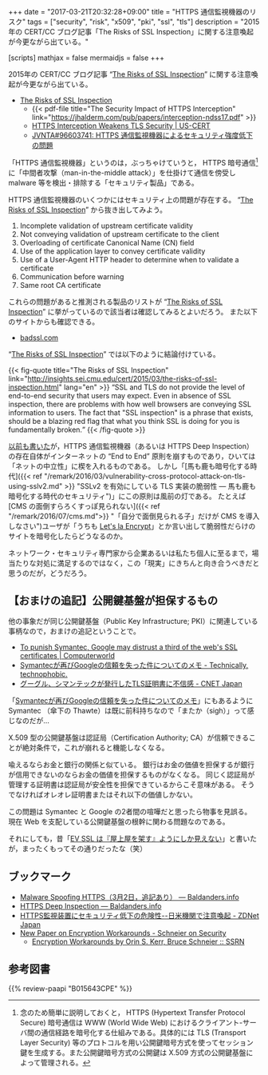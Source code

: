 +++
date = "2017-03-21T20:32:28+09:00"
title = "HTTPS 通信監視機器のリスク"
tags = ["security", "risk", "x509", "pki", "ssl", "tls"]
description = "2015年の CERT/CC ブログ記事「The Risks of SSL Inspection」に関する注意喚起が今更ながら出ている。"

[scripts]
  mathjax = false
  mermaidjs = false
+++

2015年の CERT/CC ブログ記事 “[The Risks of SSL Inspection]” に関する注意喚起が今更ながら出ている。

- [The Risks of SSL Inspection]
    - {{< pdf-file title="The Security Impact of HTTPS Interception" link="https://jhalderm.com/pub/papers/interception-ndss17.pdf" >}}
    - [HTTPS Interception Weakens TLS Security | US-CERT](https://www.us-cert.gov/ncas/alerts/TA17-075A)
    - [JVNTA#96603741: HTTPS 通信監視機器によるセキュリティ強度低下の問題](http://jvn.jp/ta/JVNTA96603741/)

「HTTPS 通信監視機器」というのは，ぶっちゃけていうと， HTTPS 暗号通信[^https] に「中間者攻撃（man-in-the-middle attack）」を仕掛けて通信を傍受し malware 等を検出・排除する「セキュリティ製品」である。

[^https]: 念のため簡単に説明しておくと， HTTPS (Hypertext Transfer Protocol Secure) 暗号通信は WWW (World Wide Web) におけるクライアント-サーバ間の通信経路を暗号化する仕組みである。具体的には TLS (Transport Layer Security) 等のプロトコルを用い公開鍵暗号方式を使ってセッション鍵を生成する。また公開鍵暗号方式の公開鍵は X.509 方式の公開鍵基盤によって管理される。

HTTPS 通信監視機器のいくつかにはセキュリティ上の問題が存在する。
“[The Risks of SSL Inspection]” から抜き出してみよう。

1. Incomplete validation of upstream certificate validity
2. Not conveying validation of upstream certificate to the client
3. Overloading of certificate Canonical Name (CN) field
4. Use of the application layer to convey certificate validity
5. Use of a User-Agent HTTP header to determine when to validate a certificate
6. Communication before warning
7. Same root CA certificate

これらの問題があると推測される製品のリストが “[The Risks of SSL Inspection]” に挙がっているので該当者は確認してみるとよいだろう。
また以下のサイトからも確認できる。

- [badssl.com](https://badssl.com/)

“[The Risks of SSL Inspection]” では以下のように結論付けている。

{{< fig-quote title="The Risks of SSL Inspection" link="http://insights.sei.cmu.edu/cert/2015/03/the-risks-of-ssl-inspection.html" lang="en" >}}
<q>SSL and TLS do not provide the level of end-to-end security that users may expect. Even in absence of SSL inspection, there are problems with how well browsers are conveying SSL information to users. The fact that "SSL inspection" is a phrase that exists, should be a blazing red flag that what you think SSL is doing for you is fundamentally broken.</q>
{{< /fig-quote >}}

[以前も書いた](https://baldanders.info/blog/000812/ "HTTPS Deep Inspection — Baldanders.info")が，HTTPS 通信監視機器（あるいは HTTPS Deep Inspection）の存在自体がインターネットの “End to End” 原則を崩すものであり，ひいては「ネットの中立性」に楔を入れるものである。
しかし「[馬も鹿も暗号化する時代]({{< ref "/remark/2016/03/vulnerability-cross-protocol-attack-on-tls-using-sslv2.md" >}} "SSLv2 を有効にしている TLS 実装の脆弱性 ― 馬も鹿も暗号化する時代のセキュリティ")」にこの原則は風前の灯である。
たとえば [CMS の面倒すらろくすっぽ見られない]({{< ref "/remark/2016/07/cms.md">}} "「自分で面倒見られる子」だけが CMS を導入しなさい")ユーザが「うちも [Let's la Encrypt]」とか言い出して脆弱性だらけのサイトを暗号化したらどうなるのか。

ネットワーク・セキュリティ専門家から企業あるいは私たち個人に至るまで，場当たりな対処に満足するのではなく，この「現実」にきちんと向き合うべきだと思うのだが，どうだろう。

## 【おまけの追記】公開鍵基盤が担保するもの

他の事象だが同じ公開鍵基盤（Public Key Infrastructure; PKI）に関連している事柄なので，おまけの追記ということで。

- [To punish Symantec, Google may distrust a third of the web's SSL certificates | Computerworld](http://www.computerworld.com/article/3184573/security/to-punish-symantec-google-may-distrust-a-third-of-the-webs-ssl-certificates.html)
- [Symantecが再びGoogleの信頼を失った件についてのメモ - Technically, technophobic.](http://notchained.hatenablog.com/entry/2017/03/27/090554)
- [グーグル、シマンテックが発行したTLS証明書に不信感 - CNET Japan](https://japan.cnet.com/article/35098759/)

「[Symantecが再びGoogleの信頼を失った件についてのメモ](http://notchained.hatenablog.com/entry/2017/03/27/090554 "Symantecが再びGoogleの信頼を失った件についてのメモ - Technically, technophobic.")」にもあるように Symantec （傘下の Thawte）は既に前科持ちなので「またか（sigh）」って感じなのだが...

X.509 型の公開鍵基盤は認証局（Certification Authority; CA）が信頼できることが絶対条件で，これが崩れると機能しなくなる。

喩えるならお金と銀行の関係と似ている。
銀行はお金の価値を担保するが銀行が信用できないのならお金の価値を担保するものがなくなる。
同じく認証局が管理する証明書は認証局が安全性を担保できているからこそ意味がある。
そうでなければオレオレ証明書またはそれ以下の価値しかない。

この問題は Symantec と Google の2者間の喧嘩だと思ったら物事を見誤る。
現在 Web を支配している公開鍵基盤の根幹に関わる問題なのである。

それにしても，昔「[EV SSL は『屋上屋を架す』ようにしか見えない](https://baldanders.info/blog/000277/ "Extended Validation SSL — Baldanders.info")」と書いたが，まったくもってその通りだったな（笑）

## ブックマーク

- [Malware Spoofing HTTPS（3月2日，追記あり） — Baldanders.info](https://baldanders.info/blog/000809/)
- [HTTPS Deep Inspection — Baldanders.info](https://baldanders.info/blog/000812/)
- [HTTPS監視装置にセキュリティ低下の危険性--日米機関で注意喚起 - ZDNet Japan](https://japan.zdnet.com/article/35098402/)
- [New Paper on Encryption Workarounds - Schneier on Security](https://www.schneier.com/blog/archives/2017/03/new_paper_on_en.html)
    - [Encryption Workarounds by Orin S. Kerr, Bruce Schneier :: SSRN](https://papers.ssrn.com/sol3/papers.cfm?abstract_id=2938033)

[The Risks of SSL Inspection]: http://insights.sei.cmu.edu/cert/2015/03/the-risks-of-ssl-inspection.html
[Let's la Encrypt]: https://letsencrypt.org/ "Let's Encrypt - Free SSL/TLS Certificates"

## 参考図書

{{% review-paapi "B015643CPE" %}} <!-- 暗号技術入門 第3版 -->
